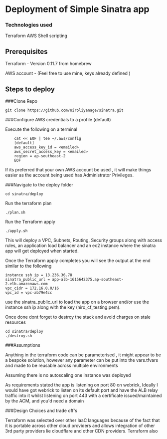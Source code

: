 # Deployment of Simple Sinatra app

### Technologies used 

Terraform
AWS
Shell scripting

## Prerequisites

Terraform - Version 0.11.7 from homebrew

AWS account - (Feel free to use mine, keys already defined )


## Steps to deploy

###Clone Repo
```
git clone https://github.com/niroliyanage/sinatra.git
```
###Configure AWS credentials to a profile (default)

Execute the following on a terminal
```
	cat << EOF | tee ~/.aws/config
	[default]
	aws_access_key_id = <emailed>
	aws_secret_access_key = <emailed>
	region = ap-southeast-2
	EOF
```
If its preferred that your own AWS account be used , it will make things easier as the account being used has Administrator  Privileges.

###Navigate to the deploy folder
```
cd sinatra/deploy
```
Run the terraform plan
```
./plan.sh
```
Run the Terraform apply 
```
./apply.sh
```
This will deploy a VPC, Subnets, Routing, Security groups along with access rules, an application load balancer and an ec2 instance where the sinatra app will get deployed when started. 

Once the Terraform apply completes you will see the output at the end similar to the following

```
instance ssh ip = 13.236.36.78
sinatra_public_url = app-alb-1615642375.ap-southeast-2.elb.amazonaws.com
vpc_cidr = 172.16.0.0/16
vpc_id = vpc-ab79e4cc
```

use the sinatra_public_url to load the app on a browser and/or use the instance ssh ip along with the key (niro_cf_testing.pem).


Once done dont forget to destroy the stack and avoid charges on stale resources
```
cd sinatra/deploy
./destroy.sh 
```

###Assumptions

Anything in the terraform code can be parameterised , it might appear to be a bespoke solution, however any parameter can be put into the vars.tfvars and made to be reusable across multiple environments

Assuming there is no autoscaling one instance was deployed

As requirements stated the app is listening on port 80 on webrick, Ideally I would have got webrick to listen on its default port and have the ALB relay traffic into it whilst listening on port 443 with a certificate issued/maintained by the ACM, and you'd need a domain




###Design Choices and trade off's

Terraform was selected over other IaaC languages because of the fact that it is portable across other cloud providers and allows integration of other 3rd party providers lie cloudflare and other CDN providers. Terraform also 

